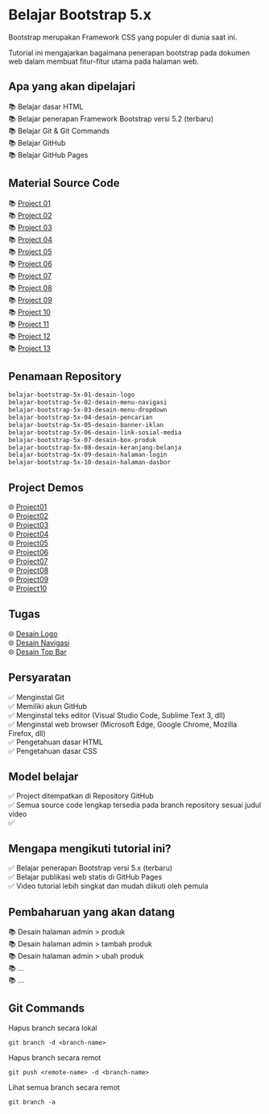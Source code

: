 #  Belajar Bootstrap 5.x 

Bootstrap merupakan Framework CSS yang populer di dunia saat ini. 

Tutorial ini mengajarkan bagaimana penerapan bootstrap pada dokumen web dalam membuat fitur-fitur utama pada halaman web.

## Apa yang akan dipelajari

📚 Belajar dasar HTML <br>
📚 Belajar penerapan Framework Bootstrap versi 5.2 (terbaru) <br>
📚 Belajar Git & Git Commands <br>
📚 Belajar GitHub <br>
📚 Belajar GitHub Pages <br>

## Material Source Code

📚 [Project 01](https://github.com/janzenfaidiban/Belajar-Bootstrap-5.x/tree/project-01)  
📚 [Project 02](https://github.com/janzenfaidiban/Belajar-Bootstrap-5.x/tree/project-02)  
📚 [Project 03](https://github.com/janzenfaidiban/Belajar-Bootstrap-5.x/tree/project-03)  
📚 [Project 04](https://github.com/janzenfaidiban/Belajar-Bootstrap-5.x/tree/project-04)  
📚 [Project 05](https://github.com/janzenfaidiban/Belajar-Bootstrap-5.x/tree/project-05)  
📚 [Project 06](https://github.com/janzenfaidiban/Belajar-Bootstrap-5.x/tree/project-06)  
📚 [Project 07](https://github.com/janzenfaidiban/Belajar-Bootstrap-5.x/tree/project-07)  
📚 [Project 08](https://github.com/janzenfaidiban/Belajar-Bootstrap-5.x/tree/project-08)  
📚 [Project 09](https://github.com/janzenfaidiban/Belajar-Bootstrap-5.x/tree/project-09)  
📚 [Project 10](https://github.com/janzenfaidiban/Belajar-Bootstrap-5.x/tree/project-10)  
📚 [Project 11](https://github.com/janzenfaidiban/Belajar-Bootstrap-5.x/tree/project-11)  
📚 [Project 12](https://github.com/janzenfaidiban/Belajar-Bootstrap-5.x/tree/project-12)  
📚 [Project 13](https://github.com/janzenfaidiban/Belajar-Bootstrap-5.x/tree/project-13)  

## Penamaan Repository

```html
belajar-bootstrap-5x-01-desain-logo
belajar-bootstrap-5x-02-desain-menu-navigasi
belajar-bootstrap-5x-03-desain-menu-dropdown
belajar-bootstrap-5x-04-desain-pencarian
belajar-bootstrap-5x-05-desain-banner-iklan
belajar-bootstrap-5x-06-desain-link-sosial-media
belajar-bootstrap-5x-07-desain-box-produk
belajar-bootstrap-5x-08-desain-keranjang-belanja
belajar-bootstrap-5x-09-desain-halaman-login
belajar-bootstrap-5x-10-desain-halaman-dasbor
```

## Project Demos

🌐 [Project01](https://janzenfaidiban.github.io/Belajar-Bootstrap-5.x/demo/project01/index.html) <br>
🌐 [Project02](https://janzenfaidiban.github.io/Belajar-Bootstrap-5.x/demo/project02/index.html) <br>
🌐 [Project03](https://janzenfaidiban.github.io/Belajar-Bootstrap-5.x/demo/project03/index.html) <br>
🌐 [Project04](https://janzenfaidiban.github.io/Belajar-Bootstrap-5.x/demo/project04/index.html) <br>
🌐 [Project05](https://janzenfaidiban.github.io/Belajar-Bootstrap-5.x/demo/project05/index.html) <br>
🌐 [Project06](https://janzenfaidiban.github.io/Belajar-Bootstrap-5.x/demo/project06/index.html) <br>
🌐 [Project07](https://janzenfaidiban.github.io/Belajar-Bootstrap-5.x/demo/project07/index.html) <br>
🌐 [Project08](https://janzenfaidiban.github.io/Belajar-Bootstrap-5.x/demo/project08/index.html) <br>
🌐 [Project09](https://janzenfaidiban.github.io/Belajar-Bootstrap-5.x/demo/project09/index.html) <br>
🌐 [Project10](https://janzenfaidiban.github.io/Belajar-Bootstrap-5.x/demo/project10/index.html) <br>

## Tugas 

🌐 [Desain Logo](https://janzenfaidiban.github.io/Belajar-Bootstrap-5.x/tugas/desain-logo.html) <br>
🌐 [Desain Navigasi](https://janzenfaidiban.github.io/Belajar-Bootstrap-5.x/tugas/desain-navigasi.html) <br>
🌐 [Desain Top Bar](https://janzenfaidiban.github.io/Belajar-Bootstrap-5.x/tugas/desain-top-bar.html) <br>

## Persyaratan

✅ Menginstal Git <br>
✅ Memiliki akun GitHub <br>
✅ Menginstal teks editor (Visual Studio Code, Sublime Text 3, dll) <br>
✅ Menginstal web browser (Microsoft Edge, Google Chrome, Mozilla Firefox, dll) <br>
✅ Pengetahuan dasar HTML <br>
✅ Pengetahuan dasar CSS <br>


## Model belajar

✅ Project ditempatkan di Repository GitHub <br>
✅ Semua source code lengkap tersedia pada branch repository sesuai judul video <br>
✅ 

## Mengapa mengikuti tutorial ini?

✅ Belajar penerapan Bootstrap versi 5.x (terbaru) <br>
✅ Belajar publikasi web statis di GitHub Pages <br>
✅ Video tutorial lebih singkat dan mudah diikuti oleh pemula <br>

## Pembaharuan yang akan datang

📚 Desain halaman admin > produk <br>
📚 Desain halaman admin > tambah produk <br>
📚 Desain halaman admin > ubah produk <br>
📚 ... <br>
📚 ... <br>

## Git Commands

Hapus branch secara lokal

```git
git branch -d <branch-name>
```

Hapus branch secara remot

```git
git push <remote-name> -d <branch-name>
```

Lihat semua branch secara remot

```git
git branch -a
```

